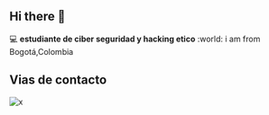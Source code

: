 ## Hi there 👋

:computer: **estudiante de ciber seguridad y hacking etico**
:world: i am from Bogotá,Colombia

## Vias de contacto

![x](https://img.shields.io/twitter/follow/jhohangame_/)
